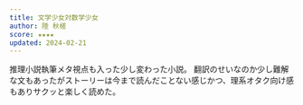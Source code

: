 ```yaml
---
title: 文学少女対数学少女
author: 陸 秋槎
score: ★★★★
updated: 2024-02-21
---
```


推理小説執筆メタ視点も入った少し変わった小説。
翻訳のせいなのか少し難解な文もあったがストーリーは今まで読んだことない感じかつ、理系オタク向け感もありサクッと楽しく読めた。
